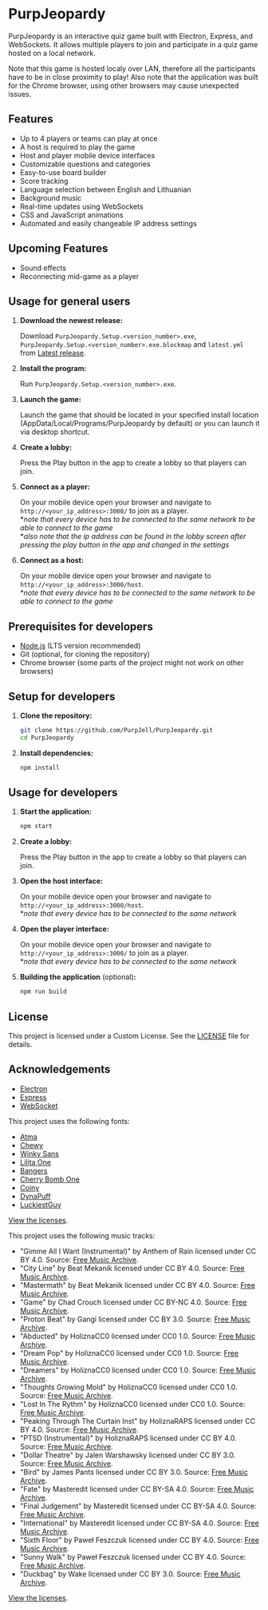 # PurpJeopardy

PurpJeopardy is an interactive quiz game built with Electron, Express, and WebSockets. It allows multiple players to join and participate in a quiz game hosted on a local network.

Note that this game is hosted localy over LAN, therefore all the participants have to be in close proximity to play!
Also note that the application was built for the Chrome browser, using other browsers may cause unexpected issues.

## Features

- Up to 4 players or teams can play at once
- A host is required to play the game
- Host and player mobile device interfaces
- Customizable questions and categories
- Easy-to-use board builder
- Score tracking
- Language selection between English and Lithuanian
- Background music
- Real-time updates using WebSockets
- CSS and JavaScript animations
- Automated and easily changeable IP address settings

## Upcoming Features

- Sound effects
- Reconnecting mid-game as a player

## Usage for general users

1. **Download the newest release:**

    Download `PurpJeopardy.Setup.<version_number>.exe`, `PurpJeopardy.Setup.<version_number>.exe.blockmap` and `latest.yml` from
    [Latest release](https://github.com/PurpJell/PurpJeopardy/releases/latest).

2. **Install the program:**

    Run `PurpJeopardy.Setup.<version_number>.exe`.

3. **Launch the game:**

    Launch the game that should be located in your specified install location (AppData/Local/Programs/PurpJeopardy by default) or you can launch it via desktop shortcut.

4. **Create a lobby:**

    Press the Play button in the app to create a lobby so that players can join.

5. **Connect as a player:**

    On your mobile device open your browser and navigate to `http://<your_ip_address>:3000/` to join as a player.  
    \**note that every device has to be connected to the same network to be able to connect to the game*  
    \**also note that the ip address can be found in the lobby screen after pressing the play button in the app and changed in the settings*

6. **Connect as a host:**

    On your mobile device open your browser and navigate to `http://<your_ip_address>:3000/host`.  
    \**note that every device has to be connected to the same network to be able to connect to the game*


## Prerequisites for developers

- [Node.js](https://nodejs.org/) (LTS version recommended)
- Git (optional, for cloning the repository)
- Chrome browser (some parts of the project might not work on other browsers)

## Setup for developers

1. **Clone the repository:**

    ```bash
    git clone https://github.com/PurpJell/PurpJeopardy.git
    cd PurpJeopardy
    ```

2. **Install dependencies:**

    ```bash
    npm install
    ```

## Usage for developers

1. **Start the application:**

    ```bash
    npm start
    ```

2. **Create a lobby:**

    Press the Play button in the app to create a lobby so that players can join.

3. **Open the host interface:**

    On your mobile device open your browser and navigate to `http://<your_ip_address>:3000/host`.  
    \**note that every device has to be connected to the same network*

4. **Open the player interface:**

    On your mobile device open your browser and navigate to `http://<your_ip_address>:3000/` to join as a player.  
    \**note that every device has to be connected to the same network*

5. **Building the application** (optional)**:** 

    ```bash
    npm run build
    ```

## License

This project is licensed under a Custom License. See the [LICENSE](./LICENSE) file for details.

## Acknowledgements

- [Electron](https://www.electronjs.org/)
- [Express](https://expressjs.com/)
- [WebSocket](https://www.npmjs.com/package/ws)

This project uses the following fonts:

- [Atma](https://fonts.google.com/specimen/Atma)
- [Chewy](https://fonts.google.com/specimen/Chewy)
- [Winky Sans](https://fonts.google.com/specimen/Winky+Sans)
- [Lilita One](https://fonts.google.com/specimen/Lilita+One)
- [Bangers](https://fonts.google.com/specimen/Bangers)
- [Cherry Bomb One](https://fonts.google.com/specimen/Cherry+Bomb+One)
- [Coiny](https://fonts.google.com/specimen/Coiny)
- [DynaPuff](https://fonts.google.com/specimen/DynaPuff)
- [LuckiestGuy](https://fonts.google.com/specimen/Luckiest+Guy)

[View the licenses](./fonts/licenses/).

This project uses the following music tracks:

- "Gimme All I Want (Instrumental)" by Anthem of Rain licensed under CC BY 4.0. Source: [Free Music Archive](https://freemusicarchive.org/music/anthem-of-rain/freedom/gimme-all-i-want-instrumental/).
- "City Line" by Beat Mekanik licensed under CC BY 4.0. Source: [Free Music Archive](https://freemusicarchive.org/music/beat-mekanik/single/city-line/).
- "Mastermath" by Beat Mekanik licensed under CC BY 4.0. Source: [Free Music Archive](https://freemusicarchive.org/music/beat-mekanik/single/mastermath/).
- "Game" by Chad Crouch licensed under CC BY-NC 4.0. Source: [Free Music Archive](https://freemusicarchive.org/music/Chad_Crouch/Jams/Game_1525/).
- "Proton Beat" by Gangi licensed under CC BY 3.0. Source: [Free Music Archive](https://freemusicarchive.org/music/Gangi/Bonus_Beat_Blast_2011/22_gangi-proton_beat/).
- "Abducted" by HoliznaCC0 licensed under CC0 1.0. Source: [Free Music Archive](https://freemusicarchive.org/music/holiznacc0/beats-from-the-crypt/abducted/).
- "Dream Pop" by HoliznaCC0 licensed under CC0 1.0. Source: [Free Music Archive](https://freemusicarchive.org/music/holiznacc0/only-in-the-milky-way-part-3/dream-pop/).
- "Dreamers" by HoliznaCC0 licensed under CC0 1.0. Source: [Free Music Archive](https://freemusicarchive.org/music/holiznacc0/forager/dreamers/).
- "Thoughts Growing Mold" by HoliznaCC0 licensed under CC0 1.0. Source: [Free Music Archive](https://freemusicarchive.org/music/holiznacc0/forager-pt-2/thoughts-growing-mold/).
- "Lost In The Rythm" by HoliznaCC0 licensed under CC0 1.0. Source: [Free Music Archive](https://freemusicarchive.org/music/holiznacc0/lost/lost-in-the-rythm/).
- "Peaking Through The Curtain Inst" by HoliznaRAPS licensed under CC BY 4.0. Source: [Free Music Archive](https://freemusicarchive.org/music/holiznaraps/peaking-through-the-curtain/peaking-through-the-curtain-inst/).
- "PTSD (Instrumental)" by HoliznaRAPS licensed under CC BY 4.0. Source: [Free Music Archive](https://freemusicarchive.org/music/holiznaraps/ptsd/ptsd-instrumental-2/).
- "Dollar Theatre" by Jalen Warshawsky licensed under CC BY 3.0. Source: [Free Music Archive](https://freemusicarchive.org/music/Jalen_Warshawsky/Bonus_Beat_Blast_2011/31_jalen_warshawsky-dollar_theatre/).
- "Bird" by James Pants licensed under CC BY 3.0. Source: [Free Music Archive](https://freemusicarchive.org/music/James_Pants/Bonus_Beat_Blast_2011/33_james_pants-bird/).
- "Fate" by Masteredit licensed under CC BY-SA 4.0. Source: [Free Music Archive](https://freemusicarchive.org/music/masteredit/golden-scorpion/fate-1/).
- "Final Judgement" by Masteredit licensed under CC BY-SA 4.0. Source: [Free Music Archive](https://freemusicarchive.org/music/masteredit/golden-scorpion/final-judgement/).
- "International" by Masteredit licensed under CC BY-SA 4.0. Source: [Free Music Archive](https://freemusicarchive.org/music/masteredit/golden-scorpion/international/).
- "Sixth Floor" by Paweł Feszczuk licensed under CC BY 4.0. Source: [Free Music Archive](https://freemusicarchive.org/music/pawel-feszczuk/walking-next-to-the-playing-piano/sixth-floor/).
- "Sunny Walk" by Paweł Feszczuk licensed under CC BY 4.0. Source: [Free Music Archive](https://freemusicarchive.org/music/pawel-feszczuk/walking-next-to-the-playing-piano/sunny-walk/).
- "Duckbag" by Wake licensed under CC BY 3.0. Source: [Free Music Archive](https://freemusicarchive.org/music/Wake/Bonus_Beat_Blast_2011/67_wake-duckbag/).

[View the licenses](./audio/licenses/).